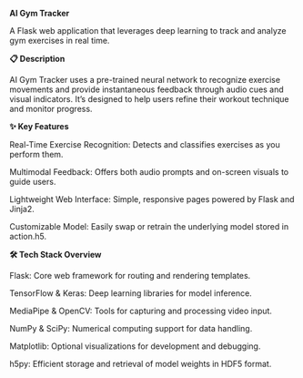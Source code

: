 __AI Gym Tracker__

A Flask web application that leverages deep learning to track and analyze gym exercises in real time.

__📋 Description__

AI Gym Tracker uses a pre-trained neural network to recognize exercise movements and provide instantaneous feedback through audio cues and visual indicators. It’s designed to help users refine their workout technique and monitor progress.

__✨ Key Features__

Real-Time Exercise Recognition: Detects and classifies exercises as you perform them.

Multimodal Feedback: Offers both audio prompts and on-screen visuals to guide users.

Lightweight Web Interface: Simple, responsive pages powered by Flask and Jinja2.

Customizable Model: Easily swap or retrain the underlying model stored in action.h5.

__🛠️ Tech Stack Overview__

Flask: Core web framework for routing and rendering templates.

TensorFlow & Keras: Deep learning libraries for model inference.

MediaPipe & OpenCV: Tools for capturing and processing video input.

NumPy & SciPy: Numerical computing support for data handling.

Matplotlib: Optional visualizations for development and debugging.

h5py: Efficient storage and retrieval of model weights in HDF5 format.
